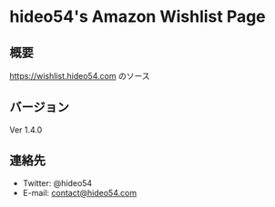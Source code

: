 # hideo54's Amazon Wishlist Page

## 概要

https://wishlist.hideo54.com のソース

## バージョン

Ver 1.4.0

## 連絡先

* Twitter: @hideo54
* E-mail: contact@hideo54.com
